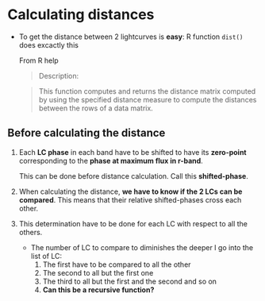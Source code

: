 Calculating distances
======================

- To get the distance between 2 lightcurves is **easy**: R function `dist()`
  does excactly this

  From R help

  > Description:

  > This function computes and returns the distance matrix computed by
  > using the specified distance measure to compute the distances
  > between the rows of a data matrix.

Before calculating the distance
-------------------------------

1. Each __LC phase__  in each band have to be shifted to have its __zero-point__ 
   corresponding to the __phase at maximum flux in r-band__.

   This can be done before distance calculation. Call this **shifted-phase**.

2. When calculating the distance, **we have to know if the 2 LCs can be 
   compared**. This means that their relative shifted-phases cross each other.

3. This determination have to be done for each LC with respect to all the others.
   - The number of LC to compare to diminishes the deeper I go into the list of
     LC: 
     1. The first have to be compared to all the other
     2. The second to all but the first one 
     3. The third to all but the first and the second and so on
     4. **Can this be a recursive function?**


  